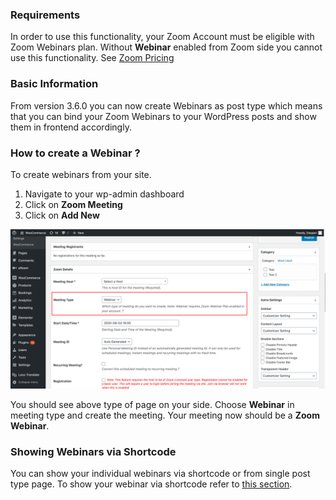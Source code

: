 ### Requirements

In order to use this functionality, your Zoom Account must be eligible with Zoom Webinars plan. Without **Webinar** enabled from Zoom side you cannot use this functionality. See <a href="https://zoom.us/pricing">Zoom Pricing</a>

### Basic Information

From version 3.6.0 you can now create Webinars as post type which means that you can bind your Zoom Webinars to your WordPress posts and show them in frontend accordingly.

### How to create a Webinar ?

To create webinars from your site. 

1. Navigate to your wp-admin dashboard
2. Click on **Zoom Meeting**
3. Click on **Add New**

![Webinar Create Post Type Page](img/webinar-create.png)

You should see above type of page on your side. Choose **Webinar** in meeting type and create the meeting. Your meeting now should be a **Zoom Webinar**.

### Showing Webinars via Shortcode

You can show your individual webinars via shortcode or from single post type page. To show your webinar via shortcode refer to [this section](/shortcode/#4-show-specific-webinar-detail).


